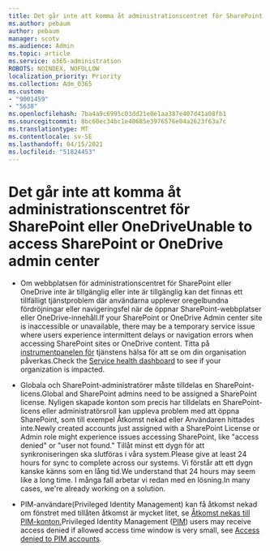 ```yaml
---
title: Det går inte att komma åt administrationscentret för SharePoint eller OneDrive
ms.author: pebaum
author: pebaum
manager: scotv
ms.audience: Admin
ms.topic: article
ms.service: o365-administration
ROBOTS: NOINDEX, NOFOLLOW
localization_priority: Priority
ms.collection: Adm_O365
ms.custom:
- "9001459"
- "5638"
ms.openlocfilehash: 7ba4a9c6995c03dd21e0e1aa387e407d41a08fb1
ms.sourcegitcommit: 8bc60ec34bc1e40685e3976576e04a2623f63a7c
ms.translationtype: MT
ms.contentlocale: sv-SE
ms.lasthandoff: 04/15/2021
ms.locfileid: "51824453"
---
```

# <a name="unable-to-access-sharepoint-or-onedrive-admin-center"></a><span data-ttu-id="8f1f6-102">Det går inte att komma åt administrationscentret för SharePoint eller OneDrive</span><span class="sxs-lookup"><span data-stu-id="8f1f6-102">Unable to access SharePoint or OneDrive admin center</span></span>

- <span data-ttu-id="8f1f6-103">Om webbplatsen för administrationscentret för SharePoint eller OneDrive inte är tillgänglig eller inte är tillgänglig kan det finnas ett tillfälligt tjänstproblem där användarna upplever oregelbundna fördröjningar eller navigeringsfel när de öppnar SharePoint-webbplatser eller OneDrive-innehåll.</span><span class="sxs-lookup"><span data-stu-id="8f1f6-103">If your SharePoint or OneDrive Admin center site is inaccessible or unavailable, there may be a temporary service issue where users experience intermittent delays or navigation errors when accessing SharePoint sites or OneDrive content.</span></span> <span data-ttu-id="8f1f6-104">Titta på [instrumentpanelen för](https://admin.microsoft.com/AdminPortal/Home#/servicehealth) tjänstens hälsa för att se om din organisation påverkas.</span><span class="sxs-lookup"><span data-stu-id="8f1f6-104">Check the [Service health dashboard](https://admin.microsoft.com/AdminPortal/Home#/servicehealth) to see if your organization is impacted.</span></span>

- <span data-ttu-id="8f1f6-105">Globala och SharePoint-administratörer måste tilldelas en SharePoint-licens.</span><span class="sxs-lookup"><span data-stu-id="8f1f6-105">Global and SharePoint admins need to be assigned a SharePoint license.</span></span> <span data-ttu-id="8f1f6-106">Nyligen skapade konton som precis har tilldelats en SharePoint-licens eller administratörsroll kan uppleva problem med att öppna SharePoint, som till exempel Åtkomst nekad eller Användaren hittades inte.</span><span class="sxs-lookup"><span data-stu-id="8f1f6-106">Newly created accounts just assigned with a SharePoint License or Admin role might experience issues accessing SharePoint, like "access denied" or "user not found."</span></span> <span data-ttu-id="8f1f6-107">Tillåt minst ett dygn för att synkroniseringen ska slutföras i våra system.</span><span class="sxs-lookup"><span data-stu-id="8f1f6-107">Please give at least 24 hours for sync to complete across our systems.</span></span> <span data-ttu-id="8f1f6-108">Vi förstår att ett dygn kanske känns som en lång tid.</span><span class="sxs-lookup"><span data-stu-id="8f1f6-108">We understand that 24 hours may seem like a long time.</span></span> <span data-ttu-id="8f1f6-109">I många fall arbetar vi redan med en lösning.</span><span class="sxs-lookup"><span data-stu-id="8f1f6-109">In many cases, we're already working on a solution.</span></span>

- <span data-ttu-id="8f1f6-110">PIM-användare[](https://docs.microsoft.com/azure/active-directory/privileged-identity-management/pim-how-to-add-role-to-user?tabs=new)(Privileged Identity Management) kan få åtkomst nekad om fönstret med tillåten åtkomst är mycket litet, se [Åtkomst nekas till PIM-konton.](https://docs.microsoft.com/sharepoint/troubleshoot/administration/access-denied-to-pim-user-accounts)</span><span class="sxs-lookup"><span data-stu-id="8f1f6-110">Privileged Identity Management ([PIM](https://docs.microsoft.com/azure/active-directory/privileged-identity-management/pim-how-to-add-role-to-user?tabs=new))  users may receive access denied if allowed access time window is very small, see  [Access denied to PIM accounts](https://docs.microsoft.com/sharepoint/troubleshoot/administration/access-denied-to-pim-user-accounts).</span></span>